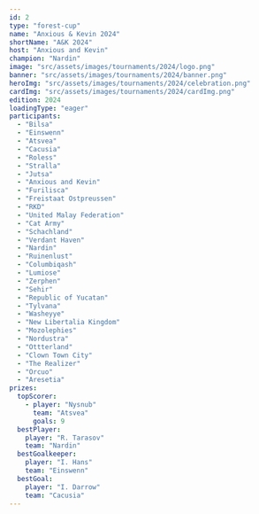 ```yaml
---
id: 2
type: "forest-cup"
name: "Anxious & Kevin 2024"
shortName: "A&K 2024"
host: "Anxious and Kevin"
champion: "Nardin"
image: "src/assets/images/tournaments/2024/logo.png"
banner: "src/assets/images/tournaments/2024/banner.png"
heroImg: "src/assets/images/tournaments/2024/celebration.png"
cardImg: "src/assets/images/tournaments/2024/cardImg.png"
edition: 2024
loadingType: "eager"
participants:
  - "Bilsa"
  - "Einswenn"
  - "Atsvea"
  - "Cacusia"
  - "Roless"
  - "Stralla"
  - "Jutsa"
  - "Anxious and Kevin"
  - "Furilisca"
  - "Freistaat Ostpreussen"
  - "RKD"
  - "United Malay Federation"
  - "Cat Army"
  - "Schachland"
  - "Verdant Haven"
  - "Nardin"
  - "Ruinenlust"
  - "Columbiqash"
  - "Lumiose"
  - "Zerphen"
  - "Sehir"
  - "Republic of Yucatan"
  - "Tylvana"
  - "Washeyye"
  - "New Libertalia Kingdom"
  - "Mozolephies"
  - "Nordustra"
  - "Ottterland"
  - "Clown Town City"
  - "The Realizer"
  - "Orcuo"
  - "Aresetia"
prizes:
  topScorer:
    - player: "Nysnub"
      team: "Atsvea"
      goals: 9
  bestPlayer:
    player: "R. Tarasov"
    team: "Nardin"
  bestGoalkeeper:
    player: "I. Hans"
    team: "Einswenn"
  bestGoal:
    player: "I. Darrow"
    team: "Cacusia"
---
```

